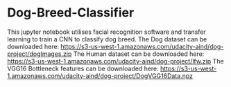 # Dog-Breed-Classifier

This jupyter notebook utilises facial recognition software and transfer learning to train a CNN to classify dog breed.
The Dog dataset can be downloaded here: https://s3-us-west-1.amazonaws.com/udacity-aind/dog-project/dogImages.zip
The Human dataset can be downloaded here: https://s3-us-west-1.amazonaws.com/udacity-aind/dog-project/lfw.zip
The VGG16 Bottleneck features can be downloaded here: https://s3-us-west-1.amazonaws.com/udacity-aind/dog-project/DogVGG16Data.npz
